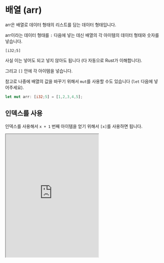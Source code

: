 # 배열 (arr)

arr은 배열로 데이터 형태의 리스트를 담는 데이터 형태입니다.

arr이라는 데이터 형태를 `:` 다음에 넣는 데신 배열의 각 아이템의 데이터 형태와 숫자를 넣습니다.

```
[i32;5]
```

사실 이는 넣어도 되고 넣지 않아도 됩니다 (다 자동으로 Rust가 이해합니다).

그리고 `[]` 안에 각 아이템을 넣습니다.

참고로 나중에 배열의 값을 바꾸기 위해서 `mut`를 사용할 수도 있습니다 (`let` 다음에 넣어주세요).

```rust
let mut arr: [i32;5] = [1,2,3,4,5];
```

## 인덱스를 사용

인덱스를 사용해서 `x + 1` 번째 아이템을 얻기 위해서 `[x]`를 사용하면 됩니다.

<iframe
  loading="lazy"
  title="Rust Playground"
  src="https://play.rust-lang.org/?version=stable&mode=debug&edition=2021&code=fn%20main()%20%7B%0A%20%20%20%20let%20s%3A%20%5Bi32%3B%205%5D%20%3D%20%5B1%2C%202%2C%203%2C%204%2C%205%5D%3B%0A%20%20%20%20%0A%20%20%20%20println!(%22%7B%7D%22%2C%20s%5B0%5D)%3B%0A%20%20%20%20println!(%22%7B%7D%22%2C%20s%5B1%5D)%3B%0A%7D"
  height="400"
/>

## {:?} 사용하기

배열을 출력하기 위해서 디버깅 특성 `{:?}`를 사용합니다.

<iframe
  loading="lazy"
  title="Rust Playground"
  src="https://play.rust-lang.org/?version=stable&mode=debug&edition=2021&code=fn%20main()%20%7B%0D%0A%20%20%20%20let%20val1%3A%20%5Bf32%3B%205%5D%20%3D%20%5B3.1%2C%203.14%2C%203.141%2C%203.1415%2C%203.14159%5D%3B%0D%0A%20%20%20%20%0D%0A%20%20%20%20println!(%22%7B%3A%3F%7D%22%2C%20val1)%3B%0D%0A%7D"
  height="400"
/>

## `len()`, is_empty() 메서드

`len()`을 사용하면 배열의 길이를 출력할 수 있습니다.

`is_empty()`를 사용하면 배열이 비어있는지 아닌지 확인할 수 있습니다.

<iframe
  loading="lazy"
  title="Rust Playground"
  src="https://play.rust-lang.org/?version=stable&mode=debug&edition=2021&code=fn%20main()%20%7B%0D%0A%20%20%20%20let%20val1%3A%20%5Bf32%3B%205%5D%20%3D%20%5B3.1%2C%203.14%2C%203.141%2C%203.1415%2C%203.14159%5D%3B%0D%0A%20%20%20%20%0D%0A%20%20%20%20println!(%22%EA%B8%B8%EC%9D%B4%3A%20%7B%7D%22%2C%20val1.len())%3B%0D%0A%20%20%20%20println!(%22%EB%B9%84%EC%96%B4%20%EC%9E%88%EB%82%98%EC%9A%94%3F%3A%20%7B%7D%22%2C%20val1.is_empty())%3B%0D%0A%7D"
  height="400"
/>

## `swap()` 메서드

`swap()`를 사용하면 인덱스에 있는 값을 바꿀 수 있습니다.

0, 1이면 첫 번쨰 값과 두 번째 값이 배열에서 위치를 바꿉니다.

참고로 배열의 값을 바꾸니 `mut` 형태의 변수를 사용해야 합니다.

<iframe
  loading="lazy"
  title="Rust Playground"
  src="https://play.rust-lang.org/?version=stable&mode=debug&edition=2021&code=fn%20main()%20%7B%0D%0A%20%20%20%20let%20mut%20val1%3A%20%5Bf32%3B%205%5D%20%3D%20%5B3.1%2C%203.14%2C%203.141%2C%203.1415%2C%203.14159%5D%3B%0D%0A%20%20%20%20%0D%0A%20%20%20%20val1.swap(0%2C%201)%3B%0D%0A%20%20%20%20%0D%0A%20%20%20%20println!(%22%7B%3A%3F%7D%22%2C%20val1)%3B%0D%0A%7D"
  height="400"
/>

## `reverse()` 메서드

`reverse()`를 사용하면 배열의 순서를 뒤집어줍니다.

참고로 배열의 값을 바꾸니 `mut` 형태의 변수를 사용해야 합니다.

<iframe
  loading="lazy"
  title="Rust Playground"
  src="https://play.rust-lang.org/?version=stable&mode=debug&edition=2021&code=fn%20main()%20%7B%0D%0A%20%20%20%20let%20mut%20val1%3A%20%5Bf32%3B%205%5D%20%3D%20%5B3.1%2C%203.14%2C%203.141%2C%203.1415%2C%203.14159%5D%3B%0D%0A%20%20%20%20%0D%0A%20%20%20%20val1.reverse()%3B%0D%0A%20%20%20%20%0D%0A%20%20%20%20println!(%22%EB%92%A4%EC%A7%91%ED%9E%98%3A%20%7B%3A%3F%7D%22%2C%20val1)%3B%0D%0A%7D"
  height="400"
/>
